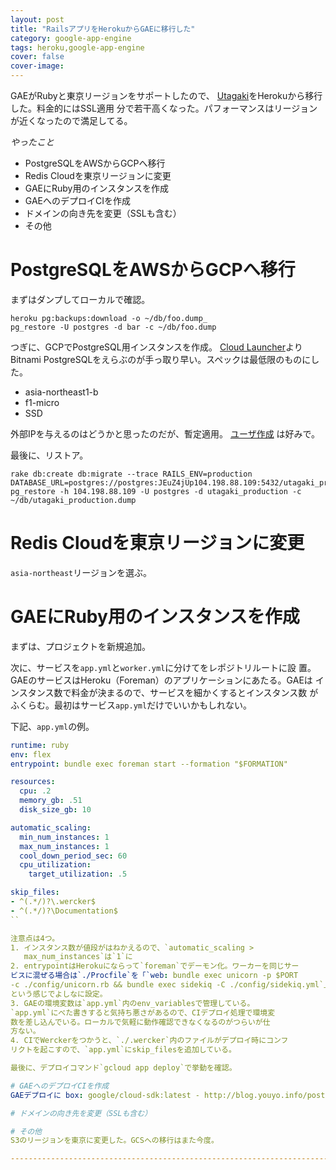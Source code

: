 ```yaml
---
layout: post
title: "RailsアプリをHerokuからGAEに移行した"
category: google-app-engine
tags: heroku,google-app-engine
cover: false
cover-image:
---
```


GAEがRubyと東京リージョンをサポートしたので、
[Utagaki](https://utagaki.com)をHerokuから移行した。料金的にはSSL適用
分で若干高くなった。パフォーマンスはリージョンが近くなったので満足してる。

*やったこと*
- PostgreSQLをAWSからGCPへ移行
- Redis Cloudを東京リージョンに変更
- GAEにRuby用のインスタンスを作成
- GAEへのデプロイCIを作成
- ドメインの向き先を変更（SSLも含む）
- その他

# PostgreSQLをAWSからGCPへ移行

まずはダンプしてローカルで確認。

``` shell
heroku pg:backups:download -o ~/db/foo.dump_
pg_restore -U postgres -d bar -c ~/db/foo.dump
```

つぎに、GCPでPostgreSQL用インスタンスを作成。
[Cloud Launcher](https://cloud.google.com/launcher/)よりBitnami
PostgreSQLをえらぶのが手っ取り早い。スペックは最低限のものにした。
- asia-northeast1-b
- f1-micro
- SSD

外部IPを与えるのはどうかと思ったのだが、暫定適用。
[ユーザ作成](https://www.postgresql.org/docs/8.0/static/sql-createuser.html)
は好みで。

最後に、リストア。

``` shell
rake db:create db:migrate --trace RAILS_ENV=production DATABASE_URL=postgres://postgres:JEuZ4jUp104.198.88.109:5432/utagaki_production
pg_restore -h 104.198.88.109 -U postgres -d utagaki_production -c ~/db/utagaki_production.dump
```

# Redis Cloudを東京リージョンに変更
`asia-northeast`リージョンを選ぶ。

# GAEにRuby用のインスタンスを作成
まずは、プロジェクトを新規追加。

次に、サービスを`app.yml`と`worker.yml`に分けてをレポジトリルートに設
置。GAEのサービスはHeroku（Foreman）のアプリケーションにあたる。GAEは
インスタンス数で料金が決まるので、サービスを細かくするとインスタンス数
がふくらむ。最初はサービス`app.yml`だけでいいかもしれない。

下記、`app.yml`の例。

``` yaml
runtime: ruby
env: flex
entrypoint: bundle exec foreman start --formation "$FORMATION"

resources:
  cpu: .2
  memory_gb: .51
  disk_size_gb: 10

automatic_scaling:
  min_num_instances: 1
  max_num_instances: 1
  cool_down_period_sec: 60
  cpu_utilization:
    target_utilization: .5

skip_files:
- ^(.*/)?\.wercker$
- ^(.*/)?\Documentation$
``

注意点は4つ。
1. インスタンス数が値段がはねかえるので、`automatic_scaling >
   max_num_instances`は`1`に
2. entrypointはHerokuにならって`foreman`でデーモン化。ワーカーを同じサー
ビスに混ぜる場合は`./Procfile`を「`web: bundle exec unicorn -p $PORT
-c ./config/unicorn.rb && bundle exec sidekiq -C ./config/sidekiq.yml`」
という感じでよしなに設定。
3. GAEの環境変数は`app.yml`内のenv_variablesで管理している。
`app.yml`にべた書きすると気持ち悪さがあるので、CIデプロイ処理で環境変
数を差し込んでいる。ローカルで気軽に動作確認できなくなるのがつらいが仕
方ない。
4. CIでWerckerをつかうと、`./.wercker`内のファイルがデプロイ時にコンフ
リクトを起こすので、`app.yml`にskip_filesを追加している。

最後に、デプロイコマンド`gcloud app deploy`で挙動を確認。

# GAEへのデプロイCIを作成
GAEデプロイに box: google/cloud-sdk:latest - http://blog.youyo.info/post/2016/06/15/gae-go-deploy-wercker/

# ドメインの向き先を変更（SSLも含む）

# その他
S3のリージョンを東京に変更した。GCSへの移行はまた今度。

-------------------------------------------------------------------------------



